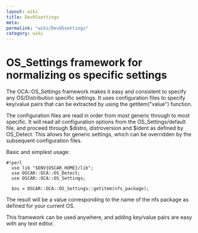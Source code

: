 ```yaml
---
layout: wiki
title: DevOSsettings
meta: 
permalink: "wiki/DevOSsettings"
category: wiki
---
```

<!-- Name: DevOSsettings -->
<!-- Version: 1 -->
<!-- Author: prg3 -->

# OS_Settings framework for normalizing os specific settings

The OCA::OS_Settings framework makes it easy and consistent to specify any OS/Distribution specific settings.  It uses configuration files to specify key/value pairs that can be extracted by using 
the getitem("value") function.

The configuration files are read in order from most generic through to most specific.  It will read all 
configuration options from the OS_Settings/default file, and proceed through $distro, $distro$version and $ident as defined by OS_Detect.  This allows for generic settings, which can be overridden by the subsequent configuration files.  


Basic and simplest usage:

    #!perl
      use lib "$ENV{OSCAR_HOME}/lib";
      use OSCAR::OCA::OS_Detect;
      use OSCAR::OCA::OS_Settings;
    
      $os = OSCAR::OCA::OS_Settings::getitem(nfs_package);

The result will be a value corresponding to the name of the nfs package as defined for your current OS.

This framework can be used anywhere, and adding key/value pairs are easy with any text editor.  
